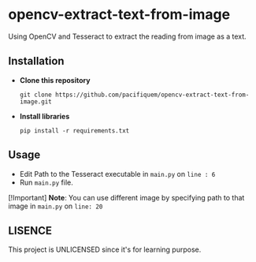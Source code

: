 # opencv-extract-text-from-image

Using OpenCV and Tesseract to extract the reading from image as a text.

## Installation

- **Clone this repository**

    ```shell
    git clone https://github.com/pacifiquem/opencv-extract-text-from-image.git
    ```

- **Install libraries**

    ```shell
    pip install -r requirements.txt
    ```

## Usage

- Edit Path to the Tesseract executable in ```main.py``` on ```line : 6```
- Run ```main.py``` file.

[!Important]
**Note**: You can use different image by specifying path to that image in ```main.py``` on ```line: 20```

## LISENCE

This project is UNLICENSED since it's for learning purpose.
